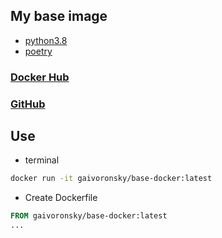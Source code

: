 ## My base image
- [python3.8](https://hub.docker.com/_/python)
- [poetry](https://python-poetry.org/)
### [Docker Hub](https://hub.docker.com/repository/docker/gaivoronsky/base-docker)
### [GitHub](https://github.com/kompotiks/base-docker)
## Use
- terminal
```bash
docker run -it gaivoronsky/base-docker:latest
```
- Create Dockerfile

```dockerfile
FROM gaivoronsky/base-docker:latest
...
```